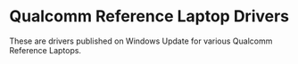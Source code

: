 # Qualcomm Reference Laptop Drivers

These are drivers published on Windows Update for various Qualcomm Reference Laptops.